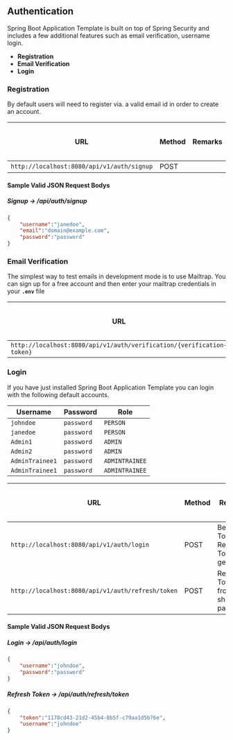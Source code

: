 ## Authentication

Spring Boot Application Template is built on top of Spring Security and includes a few additional features such as email verification, username login.

* **Registration**  
* **Email Verification** 
* **Login**  
 

### Registration

By default users will need to register via. a valid email id in order to create an account.

|                                          URL                        | Method |                    Remarks                    | Sample Valid Request Body |
|---------------------------------------------------------------------|--------|-----------------------------------------------|---------------------------|
|`http://localhost:8080/api/v1/auth/signup`                           | POST   |                                               | [JSON](#signup)           |

#### Sample Valid JSON Request Bodys

##### <a id="signup">Signup -> /api/auth/signup</a>
```json
{
    "username":"janedoe",
    "email":"domain@example.com",
    "password":"password"
}
```

### Email Verification

The simplest way to test emails in development mode is to use Mailtrap. You can sign up for a free account and then enter your mailtrap credentials in your **`.env`** file

|                                          URL                        | Method |                    Remarks                    | Sample Valid Request Body |
|---------------------------------------------------------------------|--------|-----------------------------------------------|---------------------------|
|`http://localhost:8080/api/v1/auth/verification/{verification-token}`| GET    |                                               |                           |

### Login

If you have just installed Spring Boot Application Template you can login with the following default accounts.

|     Username     | Password |     Role     |
|------------------|----------|--------------|
|`johndoe`         |`password`|`PERSON`      |
|`janedoe`         |`password`|`PERSON`      |
|`Admin1`          |`password`|`ADMIN`       |
|`Admin2`          |`password`|`ADMIN`       |
|`AdminTrainee1`   |`password`|`ADMINTRAINEE`|
|`AdminTrainee1`   |`password`|`ADMINTRAINEE`|

|                                          URL                        | Method |                    Remarks                    | Sample Valid Request Body |
|---------------------------------------------------------------------|--------|-----------------------------------------------|---------------------------|
|`http://localhost:8080/api/v1/auth/login`                            | POST   |Bearer Token, Refresh Token is generated       | [JSON](#login)            |
|`http://localhost:8080/api/v1/auth/refresh/token`                    | POST   |Refresh Token from login should be passed      | [JSON](#refresh-token)    |

#### Sample Valid JSON Request Bodys

##### <a id="login">Login -> /api/auth/login</a>
```json
{
    "username":"johndoe",
    "password":"password"
}
```

##### <a id="refresh-token">Refresh Token -> /api/auth/refresh/token</a>
```json
{
    "token":"1178cd43-21d2-45b4-8b5f-c79aa1d5b76e",
    "username":"johndoe"
}
```







